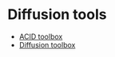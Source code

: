 # Diffusion tools

- [ACID toolbox](http://www.diffusiontools.com)
- [Diffusion
  toolbox](http://sourceforge.net/projects/diffusion.spmtools.p/)
